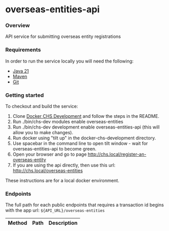 # overseas-entities-api

### Overview
API service for submitting overseas entity registrations

### Requirements
In order to run the service locally you will need the following:
- [Java 21](https://www.oracle.com/java/technologies/downloads/#java21)
- [Maven](https://maven.apache.org/download.cgi)
- [Git](https://git-scm.com/downloads)

### Getting started
To checkout and build the service:
1. Clone [Docker CHS Development](https://github.com/companieshouse/docker-chs-development) and follow the steps in the README.
2. Run ./bin/chs-dev modules enable overseas-entities
3. Run ./bin/chs-dev development enable overseas-entities-api (this will allow you to make changes).
4. Run docker using "tilt up" in the docker-chs-development directory.
5. Use spacebar in the command line to open tilt window - wait for overseas-entities-api to become green.
6. Open your browser and go to page http://chs.local/register-an-overseas-entity
7. If you are using the api directly, then use this url: http://chs.local/overseas-entities

These instructions are for a local docker environment.

### Endpoints

The full path for each public endpoints that requires a transaction id begins with the app url:
`${API_URL}/overseas-entities`

Method    | Path                                                                         | Description
:---------|:-----------------------------------------------------------------------------|:-----------